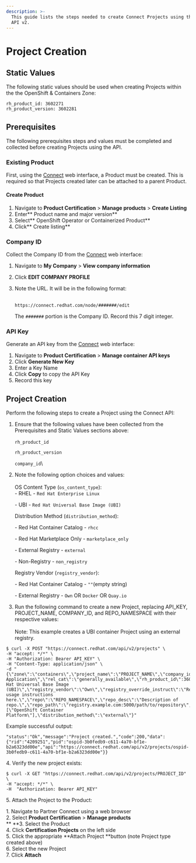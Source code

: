 ```yaml
---
description: >-
  This guide lists the steps needed to create Connect Projects using the Connect
  API v2.
---
```


# Project Creation

## **Static Values**

The following static values should be used when creating Projects within the the OpenShift & Containers Zone:

```
rh_product_id: 3602271
rh_product_version: 3602281
```

## Prerequisites

The following prerequisites steps and values must be completed and collected before creating Projects using the API.

### Existing Product

First, using the [Connect](https://connect.redhat.com) web interface, a Product must be created. This is required so that Projects created later can be attached to a parent Product.

#### Create Product

1. Navigate to **Product Certification** > **Manage products** > **Create Listing**
2. Enter** Product name and major version**
3. Select** OpenShift Operator or Containerized Product**
4. Click** Create listing**

### Company ID

Collect the Company ID from the [Connect](https://connect.redhat.com) web interface:

1. Navigate to **My Company** > **View company information**
2. Click **EDIT COMPANY PROFILE**
3.  Note the URL. It will be in the following format:

    \
    `https://connect.redhat.com/node/#######/edit`



    The `#######` portion is the Company ID. Record this 7 digit integer.

### API Key

Generate an API key from the [Connect](https://connect.redhat.com) web interface:

1. Navigate to **Product Certification** > **Manage container API keys**
2. Click **Generate New Key**
3. Enter a Key Name
4. Click **Copy** to copy the API Key
5. Record this key

## Project Creation

Perform the following steps to create a Project using the Connect API:

1.  Ensure that the following values have been collected from the Prerequisites and Static Values sections above:\
    \
    `rh_product_id`

    `rh_product_version`

    `company_id`\

2.  Note the following option choices and values:\
    \
    OS Content Type (`os_content_type`):\
    &#x20;\- RHEL - `Red Hat Enterprise Linux`

    &#x20;\- UBI - `Red Hat Universal Base Image (UBI)`



    Distribution Method (`distribution_method`):

    &#x20;\- Red Hat Container Catalog - `rhcc`

    &#x20;\- Red Hat Marketplace Only - `marketplace_only`

    &#x20;\- External Registry - `external`

    &#x20;\- Non-Registry - `non_registry`



    Registry Vendor (`registry_vendor`):

    &#x20;\- Red Hat Container Catalog - `""`(empty string)

    &#x20;\- External Registry - `Own` OR `Docker` OR `Quay.io`


3. Run the following command to create a new Project, replacing API\_KEY, PROJECT\_NAME, COMPANY\_ID, and REPO\_NAMESPACE with their respective values:\
   \
   Note: This example creates a UBI container Project using an external registry.

```
$ curl -X POST "https://connect.redhat.com/api/v2/projects" \
-H "accept: */*" \
-H "Authorization: Bearer API_KEY" \
-H "Content-Type: application/json" \
-d "{\"zone\":\"containers\",\"project_name\":\"PROJECT_NAME\",\"company_id\":COMPANY_ID,\"project_type\":\"Container Application\",\"rel_cat\":\"generally_available\",\"rh_product_id\":3602271,\"rh_product_version\":3602281,\"os_content_type\":\"Red Hat Universal Base Image (UBI)\",\"registry_vendor\":\"Own\",\"registry_override_instruct\":\"Registry usage instructions here.\",\"repo\":\"REPO_NAMESPACE\",\"repo_desc\":\"Description of repo.\",\"repo_path\":\"registry.example.com:5000/path/to/repository\",\"support_platforms\":[\"OpenShift Container Platform\"],\"distribution_method\":\"external\"}"
```

&#x20;       Example successful output:

```
"status":"Ok","message":"Project created.","code":200,"data":{"rid":"4209251","pid":"ospid-3b0fedb9-c611-4a70-bf1e-b2a6323dd00e","api":"https://connect.redhat.com/api/v2/projects/ospid-3b0fedb9-c611-4a70-bf1e-b2a6323dd00e"}}
```

&#x20;   4\. Verify the new project exists:

```
$ curl -X GET "https://connect.redhat.com/api/v2/projects/PROJECT_ID" \
-H "accept: */*" \
-H  "Authorization: Bearer API_KEY"
```

&#x20;   5\. Attach the Project to the Product:

&#x20;       1\. Navigate to Partner Connect using a web browser\
&#x20;       2\. Select **Product Certification** > **Manage products**\
**        **3. Select the Product\
&#x20;       4\. Click **Certification Projects** on the left side\
&#x20;       5\. Click the appropriate **Attach Project **button (note Project type created above)\
&#x20;       6\. Select the new Project\
&#x20;       7\. Click **Attach**


